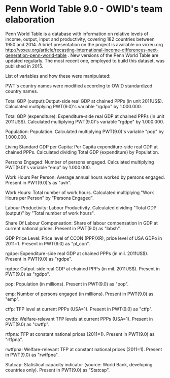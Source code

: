 # Penn World Table 9.0 - OWID's team elaboration

Penn World Table is a database with information on relative levels of income, output, input and productivity, covering 182 countries between 1950 and 2014. A brief presentation on the project is available on voxeu.org http://voxeu.org/article/recasting-international-income-differences-next-generation-penn-world-table . New versions of the Penn World Table are updated regularly. The most recent one, employed to build this dataset, was published in 2015.

List of variables and how these were manipulated:

PWT's country names were modified according to OWID standardized country names.

Total GDP (output):Output-side real GDP at chained PPPs (in unit 2011US$). Calculated multiplying PWT(9.0)'s variable "rgdpo" by 1.000.000.

Total GDP (expenditure): Expenditure-side real GDP at chained PPPs (in unit 2011US$). Calculated multiplying PWT(9.0)'s variable "rgdpe" by 1.000.000.

Population: Population. Calculated multiplying PWT(9.0)'s variable "pop" by 1.000.000.

Living Standard GDP per Capita: Per Capita expenditure-side real GDP at chained PPPs. Calculated dividing Total GDP (expenditure) by Population.

Persons Engaged: Number of persons engaged. Calculated multiplying PWT(9.0)'s variable "emp" by 1.000.000.

Work Hours Per Person: Average annual hours worked by persons engaged. Present in PWT(9.0)'s as "avh".

Work Hours: Total number of work hours. Calculated multiplying "Work Hours per Person" by "Persons Engaged".

Labour Productivity: Labour Productivity. Calculated dividing "Total GDP (output)" by "Total number of work hours".

Share Of Labour Compensation: Share of labour compensation in GDP at current national prices. Present in PWT(9.0) as "labsh".

GDP Price Level: Price level of CCON (PPP/XR), price level of USA GDPo in 2011=1. Present in PWT(9.0) as "pl_con".

rgdpe: Expenditure-side real GDP at chained PPPs (in mil. 2011US$). Present in PWT(9.0) as "rgdpe".

rgdpo: Output-side real GDP at chained PPPs (in mil. 2011US$). Present in PWT(9.0) as "rgdpo".

pop: Population (in millions). Present in PWT(9.0) as "pop".

emp: Number of persons engaged (in millions). Present in PWT(9.0) as "emp".

ctfp: TFP level at current PPPs (USA=1). Present in PWT(9.0) as "ctfp".

cwtfp: Welfare-relevant TFP levels at current PPPs (USA=1). Present in PWT(9.0) as "cwtfp".

rtfpna: TFP at constant national prices (2011=1). Present in PWT(9.0) as "rtfpna".

rwtfpna: Welfare-relevant TFP at constant national prices (2011=1). Present in PWT(9.0) as "rwtfpna".

Statcap: Statistical capacity indicator (source: World Bank, developing countries only). Present in PWT(9.0) as "Statcap".